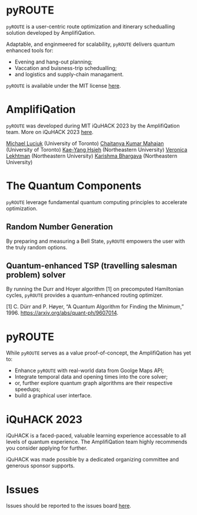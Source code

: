 # pyROUTE

```pyROUTE``` is a user-centric route optimization and itinerary schedualling solution developed by AmplifiQation.

Adaptable, and enginmeered for scalability, ```pyROUTE``` delivers quantum enhanced tools for:

- Evening and hang-out planning;
- Vaccation and buisness-trip schedualling;
- and logistics and supply-chain managament.

```pyROUTE``` is available under the MIT license [here](/LICENSE).

# AmplifiQation

```pyROUTE``` was developed during MIT iQuHACK 2023 by the AmplifiQation team. More on iQuHACK 2023 [here](https://www.iquise.mit.edu/iQuHACK/2023-01-27).

[Michael Luciuk](https://www.linkedin.com/in/michael-luciuk/) (University of Toronto)
[Chaitanya Kumar Mahajan](https://www.linkedin.com/in/chait27/) (University of Toronto)
[Kae-Yang Hsieh](https://www.linkedin.com/in/sunnyhsieh/) (Northeastern University)
[Veronica Lekhtman](https://www.linkedin.com/in/veronica-lekhtman-78a2a11b3/) (Northeastern University)
[Karishma Bhargava](https://www.linkedin.com/in/karishmabhargava-19142123a/) (Northeastern University)


# The Quantum Components

```pyROUTE``` leverage fundamental quantum computing principles to accelerate optimization.

## Random Number Generation

By preparing and measuring a Bell State, ```pyROUTE``` empowers the user with the truly random options.

## Quantum-enhanced TSP (travelling salesman problem) solver

By running the Durr and Hoyer algorithm [1] on precomputed Hamiltonian cycles, ```pyROUTE``` provides a quantum-enhanced routing optimizer.

[1] C. Dürr and P. Høyer, “A Quantum Algorithm for Finding the Minimum,” 1996. https://arxiv.org/abs/quant-ph/9607014.

# pyROUTE 

While ```pyROUTE``` serves as a value proof-of-concept, the AmplifiQation has yet to:

- Enhance ```pyROUTE``` with real-world data from Goolge Maps API;
- Integrate temporal data and opening times into the core solver;
- or, further explore quantum graph algorithms are their respective speedups;
- build a graphical user interface.


# iQuHACK 2023

iQuHACK is a faced-paced, valuable learning experience accessable to all levels of quantum experience. The AmplifiQation team highly recommends you consider applying for further.

iQuHACK was made possible by a dedicated organizing committee and generous sponsor supports.

# Issues

Issues should be reported to the issues board [here](https://github.com/armorsun/AmplifiQation/issues).
